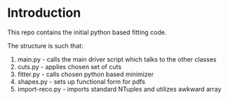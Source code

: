 # Introduction

This repo contains the initial python based fitting code.

The structure is such that:

1) main.py - calls the main driver script which talks to the other classes
2) cuts.py - applies chosen set of cuts
3) fitter.py - calls chosen python based minimizer
4) shapes.py - sets up functional form for pdfs
5) import-reco.py - imports standard NTuples and utilizes awkward array
